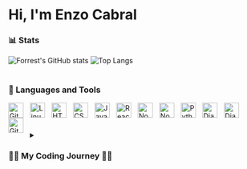 <h1>Hi, I'm Enzo Cabral</h1>

### 📊 Stats

![Forrest's GitHub stats](https://github-readme-stats.vercel.app/api?username=oenzocabral&show_icons=true&theme=transparent)
![Top Langs](https://github-readme-stats.vercel.app/api/top-langs/?username=oenzocabral&layout=compact)

#

### 🧰 Languages and Tools

<img align="left" alt="Git" width="30px" style="padding-right:10px;" src="https://cdn.jsdelivr.net/gh/devicons/devicon/icons/git/git-original.svg" />
<img align="left" alt="Linux" width="30px" style="padding-right:10px;" src="https://cdn.jsdelivr.net/gh/devicons/devicon/icons/linux/linux-original.svg" />
<img align="left" alt="HTML" width="30px" style="padding-right:10px;" src="https://cdn.jsdelivr.net/gh/devicons/devicon/icons/html5/html5-plain.svg" />
<img align="left" alt="CSS" width="30px" style="padding-right:10px;" src="https://cdn.jsdelivr.net/gh/devicons/devicon/icons/css3/css3-plain.svg" />
<img align="left" alt="JavaScript" width="30px" style="padding-right:10px;" src="https://cdn.jsdelivr.net/gh/devicons/devicon/icons/javascript/javascript-plain.svg" />
<img align="left" alt="React" width="30px" style="padding-right:10px;" src="https://cdn.jsdelivr.net/gh/devicons/devicon/icons/react/react-original.svg" />
<img align="left" alt="NodeJS" width="30px" style="padding-right:10px;" src="https://cdn.jsdelivr.net/gh/devicons/devicon/icons/nodejs/nodejs-original.svg" />
<img align="left" alt="NodeJS" width="30px" style="padding-right:10px;" src="https://cdn.jsdelivr.net/gh/devicons/devicon/icons/express/express-original.svg" />
<img align="left" alt="Python" width="30px" style="padding-right:10px;" src="https://cdn.jsdelivr.net/gh/devicons/devicon/icons/python/python-original.svg" />
<img align="left" alt="Django" width="30px" style="padding-right:10px;" src="https://cdn.jsdelivr.net/gh/devicons/devicon/icons/django/django-plain.svg" />
<img align="left" alt="Django" width="30px" style="padding-right:10px;" src="https://cdn.jsdelivr.net/gh/devicons/devicon/icons/flask/flask-original.svg" />
<img align="left" alt="GitHub" width="30px" style="padding-right:10px;" src="https://cdn.jsdelivr.net/gh/devicons/devicon/icons/github/github-original.svg" />
<br />

#

<details>
  <summary><h3>👨‍💻 My Coding Journey 👨‍💻</h3></summary>
  I started coding over two years ago, when I had an idea for a website I wanted to build at the time. I then started learning HTML and CSS, and ever since that first "Hello World", I've been in love with code. But my journey didn't stop at HTML and CSS, after that I learned some basic Javascript, but it didn't really fit me at the time, so I learned Python, and I dived deeply into the Python universe by learning lots of frameworks such as Flask, Pandas, Numpy, and my favourite, Django. After mastering Python and it's frameworks I decided to give Javascript another shot and go for a new challenge, and so I started learning the MERN stack.

  PS: I actually built that website idea that led me to learning code in the first place, and after that I build tons of different websites, games and cool projects.
</details>

<!-- ![GitHub Streak](https://streak-stats.demolab.com?user=ForrestKnight&theme=gruvbox&border_radius=4.5) -->
<!--
**oenzocabral/oenzocabral** is a ✨ _special_ ✨ repository because its `README.md` (this file) appears on your GitHub profile.

Here are some ideas to get you started:

- 🔭 I’m currently working on ...
- 🌱 I’m currently learning ...
- 👯 I’m looking to collaborate on ...
- 🤔 I’m looking for help with ...
- 💬 Ask me about ...
- 📫 How to reach me: ...
- 😄 Pronouns: ...
- ⚡ Fun fact: ...
-->
